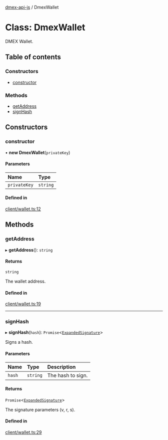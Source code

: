 [dmex-api-js](../README.md) / DmexWallet

# Class: DmexWallet

DMEX Wallet.

## Table of contents

### Constructors

- [constructor](DmexWallet.md#constructor)

### Methods

- [getAddress](DmexWallet.md#getaddress)
- [signHash](DmexWallet.md#signhash)

## Constructors

### constructor

• **new DmexWallet**(`privateKey`)

#### Parameters

| Name | Type |
| :------ | :------ |
| `privateKey` | `string` |

#### Defined in

[client/wallet.ts:12](https://github.com/dmex-app/node-api-js/blob/9394cf2/src/client/wallet.ts#L12)

## Methods

### getAddress

▸ **getAddress**(): `string`

#### Returns

`string`

The wallet address.

#### Defined in

[client/wallet.ts:19](https://github.com/dmex-app/node-api-js/blob/9394cf2/src/client/wallet.ts#L19)

___

### signHash

▸ **signHash**(`hash`): `Promise`<[`ExpandedSignature`](../interfaces/ExpandedSignature.md)\>

Signs a hash.

#### Parameters

| Name | Type | Description |
| :------ | :------ | :------ |
| `hash` | `string` | The hash to sign. |

#### Returns

`Promise`<[`ExpandedSignature`](../interfaces/ExpandedSignature.md)\>

The signature parameters (v, r, s).

#### Defined in

[client/wallet.ts:29](https://github.com/dmex-app/node-api-js/blob/9394cf2/src/client/wallet.ts#L29)
